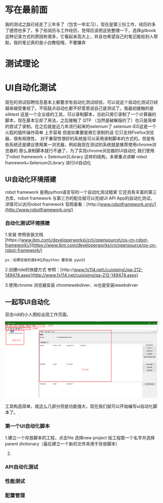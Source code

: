 # 写在最前面

我的测试之路已经走了三年多了（包含一年实习），现在是第三份工作，经历的多了感悟也多了，多了些阅历与工作经历，觉得应该把这些整理一下，选择gitbook 这种记录方式的原因有很多，它看起来高大上，并且也希望自己的笔记能给别人帮助，我的笔记真的是小白教程哦，不要嫌弃

# 测试理论



# UI自动化测试

现在的测试招聘信息基本上都要求有自动化测试经验，可以说这个自动化测试已经越来越受重视了。不捣鼓点自动化都不好意思说自己是测试了。我最初接触的是silktest 这是一个企业级的工具，可以录制脚本，当初只用它录制了一个计算器的脚本，现在基本忘却了用法，之后接触了 QTP （当然是破解版的了）也只是简单的尝试了录制，在之后就是近几年流行起来的selenium了 selenium IED这是一个火狐的插件操作简单 上手容易 但是如果要是用它录制的话 它只支持Firefox浏览器，很有局限性， 对于兼容性很好的系统是可以采用录制脚本的方式的。但是有些系统还是建议使用某一浏览器，例如我现在测试的系统就是推荐使用chrome浏览器的 那么录制脚本就行不通了，为了实现chrome浏览器的UI自动化 我们使用了robot framework + Selenium2Library 这样的结构，本章重点讲解 robot framework+Selenium2Library 进行UI自动化

## UI自动化环境搭建

robot framework 是用python语言写的一个自动化测试框架 它还具有丰富的第三方库，robot framework 与第三方的配合就可以完成UI API App的自动化测试，详情可以访问robot framework 官网查看：[http:\/\/www.robotframework.org\/](http://www.robotframework.org/)

### 自动化测试环境搭建

1.安装 参照安装文档 [https:\/\/www.ibm.com\/developerworks\/cn\/opensource\/os-cn-robot-framework\/](https://www.ibm.com/developerworks/cn/opensource/os-cn-robot-framework/)

```
ps：如果安装的是64位的python 要安装 pyw32
```

2.创建ride的快捷方式 参照：[http:\/\/www.fx114.net\/cuixiping\/qa-212-149474.aspx](http://www.fx114.net/cuixiping/qa-212-149474.aspx)

3.使用chrome 浏览器安装 chromewebdiver、ie也是安装iewebdirver

## 一起写UI自动化

双击ridi的小人图标出现工作页面，

![](/assets/QQ图片20160929161536.png)

工具构造简单，就这么几部分但是功能强大，现在我们就可以开始编写ui自动化脚本了。

### 第一个UI自动化脚本

1.建立一个存放脚本的工程，点击file 选择new project 给工程取一个名字并选择parent dictionary（最后建立一个新的文件夹用于存放脚本）



2.



### API自动化测试

### 性能测试

### 配置管理

